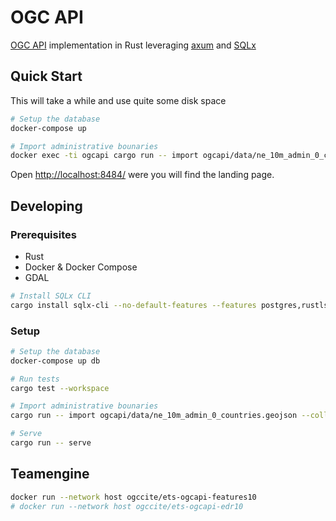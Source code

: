 # OGC API

[OGC API](https://ogcapi.ogc.org/) implementation in Rust leveraging [axum](https://github.com/tokio-rs/axum) and [SQLx](https://github.com/launchbadge/sqlx)


## Quick Start

This will take a while and use quite some disk space

```bash
# Setup the database
docker-compose up

# Import administrative bounaries
docker exec -ti ogcapi cargo run -- import ogcapi/data/ne_10m_admin_0_countries.geojson --collection countries
```

Open <http://localhost:8484/> were you will find the landing page.

## Developing

### Prerequisites

- Rust
- Docker & Docker Compose
- GDAL

```bash
# Install SQLx CLI
cargo install sqlx-cli --no-default-features --features postgres,rustls
```

### Setup

```bash
# Setup the database
docker-compose up db

# Run tests
cargo test --workspace

# Import administrative bounaries
cargo run -- import ogcapi/data/ne_10m_admin_0_countries.geojson --collection countries

# Serve 
cargo run -- serve
```

## Teamengine

```bash
docker run --network host ogccite/ets-ogcapi-features10
# docker run --network host ogccite/ets-ogcapi-edr10
```
